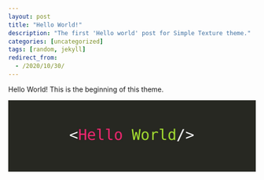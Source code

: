 ```yaml
---
layout: post
title: "Hello World!"
description: "The first 'Hello world' post for Simple Texture theme."
categories: [uncategorized]
tags: [random, jekyll]
redirect_from:
  - /2020/10/30/
---
```

Hello World! This is the beginning of this theme.

![Hello_World](https://github.com/valmikroy/learnings.github.io/blob/master/_posts/images/Hello_World.jpeg?raw=true)


